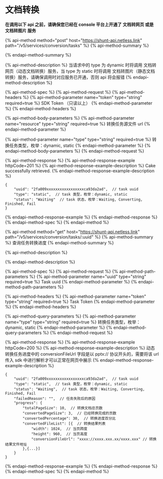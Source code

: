 # 文档转换

**在调用以下 api 之前，请确保您已经在 console 平台上开通了 文档转网页 或是 文档转图片 服务**

{% api-method method="post" host="https://shunt-api.netless.link" path="/v5/services/conversion/tasks" %}
{% api-method-summary %}

{% endapi-method-summary %}

{% api-method-description %}
当请求中的 type 为 dynamic 时将调用 文档转网页（动态文档转换）服务，当 type 为 static 时将调用 文档转图片（静态文档转换）服务，请确保调用时对应服务已开通，否则 api 将会报错
{% endapi-method-description %}

{% api-method-spec %}
{% api-method-request %}
{% api-method-headers %}
{% api-method-parameter name="token" type="string" required=true %}
SDK Token （只读以上）
{% endapi-method-parameter %}
{% endapi-method-headers %}

{% api-method-body-parameters %}
{% api-method-parameter name="resource" type="string" required=true %}
转换任务源文件 url
{% endapi-method-parameter %}

{% api-method-parameter name="type" type="string" required=true %}
转换任务类型，枚举：dynamic, static
{% endapi-method-parameter %}
{% endapi-method-body-parameters %}
{% endapi-method-request %}

{% api-method-response %}
{% api-method-response-example httpCode=201 %}
{% api-method-response-example-description %}
Cake successfully retrieved.
{% endapi-method-response-example-description %}

```
{
    "uuid": "2fa009xxxxxxxxxxxxxxxxxca93da2ad",  // task uuid
    "type": "static",  // task 类型，枚举：dynamic, static
    "status": "Waiting"  // task 状态，枚举：Waiting, Converting, Finished, Fail
}
```
{% endapi-method-response-example %}
{% endapi-method-response %}
{% endapi-method-spec %}
{% endapi-method %}

{% api-method method="get" host="https://shunt-api.netless.link" path="/v5/services/conversion/tasks/:uuid" %}
{% api-method-summary %}
查询任务转换进度
{% endapi-method-summary %}

{% api-method-description %}

{% endapi-method-description %}

{% api-method-spec %}
{% api-method-request %}
{% api-method-path-parameters %}
{% api-method-parameter name="uuid" type="string" required=true %}
Task uuid
{% endapi-method-parameter %}
{% endapi-method-path-parameters %}

{% api-method-headers %}
{% api-method-parameter name="token" type="string" required=true %}
Task Token
{% endapi-method-parameter %}
{% endapi-method-headers %}

{% api-method-query-parameters %}
{% api-method-parameter name="type" type="string" required=true %}
转换任务类型，枚举：dynamic, static
{% endapi-method-parameter %}
{% endapi-method-query-parameters %}
{% endapi-method-request %}

{% api-method-response %}
{% api-method-response-example httpCode=200 %}
{% api-method-response-example-description %}
动态转换任务进度中的 conversionFileUrl 字段是以 pptx:// 协议开头的，需要将该 url 传入 sdk 中进行解析才可以正常在网页中展示
{% endapi-method-response-example-description %}

```
{
    "uuid": "2fa009xxxxxxxxxxxxxxxxxca93da2ad",  // task uuid
    "type": "static",  // task 类型，枚举：dynamic, static
    "status": "Waiting",  // task 状态，枚举：Waiting, Converting, Finished, Fail
    "failedReason": "",  // 任务失败后的原因
    "progress": {
        "totalPageSize": 10,  // 转换文档总页数
        "convertedPageSize": 3,  // 已经转换完成的页数
        "convertedPercentage": 30,  // 转换进度百分比
        "convertedFileList": [{  // 转换结果列表
            "width": 1024,  // 当页跨度
            "height": 960,  // 当页高度
            "conversionFileUrl": "xxxx://xxxx.xxx.xx/xxxx.xxx" // 转换结果文件地址
        },{...}]
    }
}
```
{% endapi-method-response-example %}
{% endapi-method-response %}
{% endapi-method-spec %}
{% endapi-method %}

